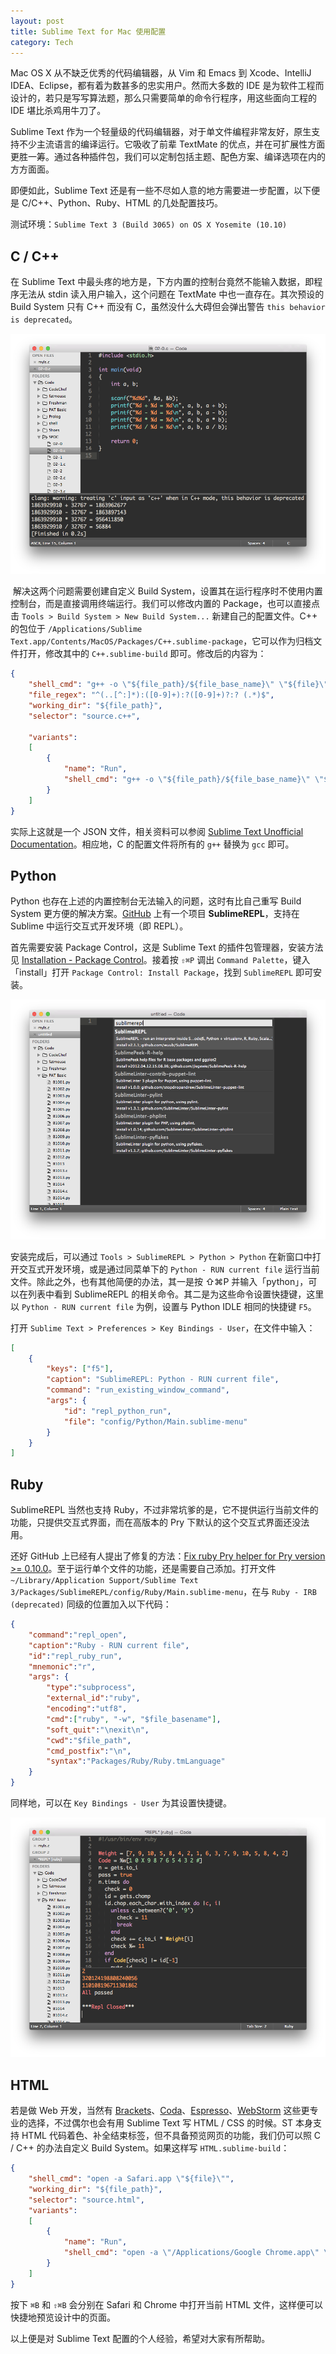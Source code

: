 ```yaml
---
layout: post
title: Sublime Text for Mac 使用配置
category: Tech
---
```


Mac OS X 从不缺乏优秀的代码编辑器，从 Vim 和 Emacs 到 Xcode、IntelliJ IDEA、Eclipse，都有着为数甚多的忠实用户。然而大多数的 IDE 是为软件工程而设计的，若只是写写算法题，那么只需要简单的命令行程序，用这些面向工程的 IDE 堪比杀鸡用牛刀了。

Sublime Text 作为一个轻量级的代码编辑器，对于单文件编程非常友好，原生支持不少主流语言的编译运行。它吸收了前辈 TextMate 的优点，并在可扩展性方面更胜一筹。通过各种插件包，我们可以定制包括主题、配色方案、编译选项在内的方方面面。

即便如此，Sublime Text 还是有一些不尽如人意的地方需要进一步配置，以下便是 C/C++、Python、Ruby、HTML 的几处配置技巧。

测试环境：`Sublime Text 3 (Build 3065) on OS X Yosemite (10.10)`

<!--more-->

## C / C++

在 Sublime Text 中最头疼的地方是，下方内置的控制台竟然不能输入数据，即程序无法从 stdin 读入用户输入，这个问题在 TextMate 中也一直存在。其次预设的 Build System 只有 C++ 而没有 C，虽然没什么大碍但会弹出警告 `this behavior is deprecated`。

![](/images/sublime-text-for-mac-00.png)

 解决这两个问题需要创建自定义 Build System，设置其在运行程序时不使用内置控制台，而是直接调用终端运行。我们可以修改内置的 Package，也可以直接点击 `Tools > Build System > New Build System...` 新建自己的配置文件。C++ 的包位于 `/Applications/Sublime Text.app/Contents/MacOS/Packages/C++.sublime-package`，它可以作为归档文件打开，修改其中的 `C++.sublime-build` 即可。修改后的内容为：

```json
{
    "shell_cmd": "g++ -o \"${file_path}/${file_base_name}\" \"${file}\"",
    "file_regex": "^(..[^:]*):([0-9]+):?([0-9]+)?:? (.*)$",
    "working_dir": "${file_path}",
    "selector": "source.c++",

    "variants":
    [
        {
            "name": "Run",
            "shell_cmd": "g++ -o \"${file_path}/${file_base_name}\" \"${file}\" && open -a Terminal.app \"${file_path}/${file_base_name}\""
        }
    ]
}
```

实际上这就是一个 JSON 文件，相关资料可以参阅 [Sublime Text Unofficial Documentation](http://docs.sublimetext.info/en/latest/reference/build_systems.html)。相应地，C 的配置文件将所有的 `g++` 替换为 `gcc` 即可。 

## Python

Python 也存在上述的内置控制台无法输入的问题，这时有比自己重写 Build System 更方便的解决方案。[GitHub](https://github.com/wuub/SublimeREPL) 上有一个项目 **SublimeREPL**，支持在 Sublime 中运行交互式开发环境（即 REPL）。

首先需要安装 Package Control，这是 Sublime Text 的插件包管理器，安装方法见 [Installation - Package Control](https://sublime.wbond.net/installation)。接着按 `⇧⌘P` 调出 `Command Palette`，键入「install」打开 `Package Control: Install Package`，找到 `SublimeREPL` 即可安装。

![](/images/sublime-text-for-mac-01.png)

安装完成后，可以通过 `Tools > SublimeREPL > Python > Python` 在新窗口中打开交互式开发环境，或是通过同菜单下的 `Python - RUN current file` 运行当前文件。除此之外，也有其他简便的办法，其一是按 ⇧⌘P 并输入「python」，可以在列表中看到 SublimeREPL 的相关命令。其二是为这些命令设置快捷键，这里以 `Python - RUN current file` 为例，设置与 Python IDLE 相同的快捷键 `F5`。

打开 `Sublime Text > Preferences > Key Bindings - User`，在文件中输入：

```json
[
    {
        "keys": ["f5"],
        "caption": "SublimeREPL: Python - RUN current file",
        "command": "run_existing_window_command",
        "args": {
            "id": "repl_python_run",
            "file": "config/Python/Main.sublime-menu"
        }
    }
]
```


## Ruby

SublimeREPL 当然也支持 Ruby，不过非常坑爹的是，它不提供运行当前文件的功能，只提供交互式界面，而在高版本的 Pry 下默认的这个交互式界面还没法用。

还好 GitHub 上已经有人提出了修复的方法：[Fix ruby Pry helper for Pry version >= 0.10.0](https://github.com/wuub/SublimeREPL/pull/372)。至于运行单个文件的功能，还是需要自己添加。打开文件 `~/Library/Application Support/Sublime Text 3/Packages/SublimeREPL/config/Ruby/Main.sublime-menu`，在与 `Ruby - IRB (deprecated)` 同级的位置加入以下代码：

```json
{
    "command":"repl_open",
    "caption":"Ruby - RUN current file",
    "id":"repl_ruby_run",
    "mnemonic":"r",
    "args": {
        "type":"subprocess",
        "external_id":"ruby",
        "encoding":"utf8",
        "cmd":["ruby", "-w", "$file_basename"],
        "soft_quit":"\nexit\n",
        "cwd":"$file_path",
        "cmd_postfix":"\n",
        "syntax":"Packages/Ruby/Ruby.tmLanguage"
    }
}
```

同样地，可以在 `Key Bindings - User` 为其设置快捷键。

![](/images/sublime-text-for-mac-02.png)


## HTML

若是做 Web 开发，当然有 [Brackets](http://brackets.io)、[Coda](http://www.panic.com/coda/)、[Espresso](http://www.macrabbit.com/espresso/)、[WebStorm](http://www.jetbrains.com/webstorm/) 这些更专业的选择，不过偶尔也会有用 Sublime Text 写 HTML / CSS 的时候。ST 本身支持 HTML 代码着色、补全结束标签，但不具备预览网页的功能，我们仍可以照 C / C++ 的办法自定义 Build System。如果这样写 `HTML.sublime-build`：

```json
{
    "shell_cmd": "open -a Safari.app \"${file}\"",
    "working_dir": "${file_path}",
    "selector": "source.html",
    "variants":
    [
        {
            "name": "Run",
            "shell_cmd": "open -a \"/Applications/Google Chrome.app\" \"${file}\""
        }
    ]
}
```

按下 `⌘B` 和 `⇧⌘B` 会分别在 Safari 和 Chrome 中打开当前 HTML 文件，这样便可以快捷地预览设计中的页面。


以上便是对 Sublime Text 配置的个人经验，希望对大家有所帮助。
